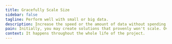 ```yaml
---
title: Gracefully Scale Size
sidebar: false
tagline: Perform well with small or big data.
description: Increase the speed or the amount of data without spending energy thinking about scaling issues. This means you can start simple and lightweight and still scale up to large volumes.
pain: Initially, you may create solutions that provenly won't scale. Over time, after the project starts to grow, you will want to change the architecture.
context: It happens throughout the whole life of the project.
---
```

